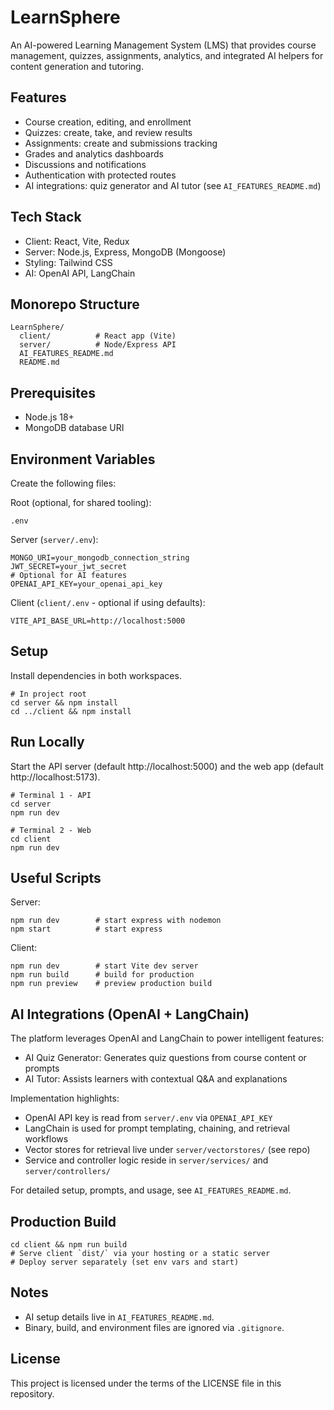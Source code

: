 # LearnSphere

An AI-powered Learning Management System (LMS) that provides course management, quizzes, assignments, analytics, and integrated AI helpers for content generation and tutoring.

## Features
- Course creation, editing, and enrollment
- Quizzes: create, take, and review results
- Assignments: create and submissions tracking
- Grades and analytics dashboards
- Discussions and notifications
- Authentication with protected routes
- AI integrations: quiz generator and AI tutor (see `AI_FEATURES_README.md`)

## Tech Stack
- Client: React, Vite, Redux
- Server: Node.js, Express, MongoDB (Mongoose)
- Styling: Tailwind CSS
- AI: OpenAI API, LangChain

## Monorepo Structure
```
LearnSphere/
  client/          # React app (Vite)
  server/          # Node/Express API
  AI_FEATURES_README.md
  README.md
```

## Prerequisites
- Node.js 18+
- MongoDB database URI

## Environment Variables
Create the following files:

Root (optional, for shared tooling):
```
.env
```

Server (`server/.env`):
```
MONGO_URI=your_mongodb_connection_string
JWT_SECRET=your_jwt_secret
# Optional for AI features
OPENAI_API_KEY=your_openai_api_key
```

Client (`client/.env` - optional if using defaults):
```
VITE_API_BASE_URL=http://localhost:5000
```

## Setup
Install dependencies in both workspaces.

```
# In project root
cd server && npm install
cd ../client && npm install
```

## Run Locally
Start the API server (default http://localhost:5000) and the web app (default http://localhost:5173).

```
# Terminal 1 - API
cd server
npm run dev

# Terminal 2 - Web
cd client
npm run dev
```

## Useful Scripts
Server:
```
npm run dev        # start express with nodemon
npm start          # start express
```

Client:
```
npm run dev        # start Vite dev server
npm run build      # build for production
npm run preview    # preview production build
```

## AI Integrations (OpenAI + LangChain)
The platform leverages OpenAI and LangChain to power intelligent features:

- AI Quiz Generator: Generates quiz questions from course content or prompts
- AI Tutor: Assists learners with contextual Q&A and explanations

Implementation highlights:
- OpenAI API key is read from `server/.env` via `OPENAI_API_KEY`
- LangChain is used for prompt templating, chaining, and retrieval workflows
- Vector stores for retrieval live under `server/vectorstores/` (see repo)
- Service and controller logic reside in `server/services/` and `server/controllers/`

For detailed setup, prompts, and usage, see `AI_FEATURES_README.md`.

## Production Build
```
cd client && npm run build
# Serve client `dist/` via your hosting or a static server
# Deploy server separately (set env vars and start)
```

## Notes
- AI setup details live in `AI_FEATURES_README.md`.
- Binary, build, and environment files are ignored via `.gitignore`.

## License
This project is licensed under the terms of the LICENSE file in this repository.
